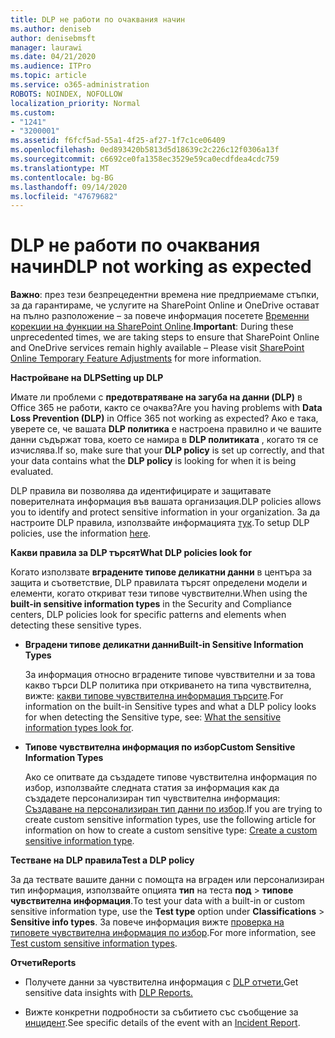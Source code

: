 ```yaml
---
title: DLP не работи по очаквания начин
ms.author: deniseb
author: denisebmsft
manager: laurawi
ms.date: 04/21/2020
ms.audience: ITPro
ms.topic: article
ms.service: o365-administration
ROBOTS: NOINDEX, NOFOLLOW
localization_priority: Normal
ms.custom:
- "1241"
- "3200001"
ms.assetid: f6fcf5ad-55a1-4f25-af27-1f7c1ce06409
ms.openlocfilehash: 0ed893420b5813d5d18639c2c226c12f0306a13f
ms.sourcegitcommit: c6692ce0fa1358ec3529e59ca0ecdfdea4cdc759
ms.translationtype: MT
ms.contentlocale: bg-BG
ms.lasthandoff: 09/14/2020
ms.locfileid: "47679682"
---
```

# <a name="dlp-not-working-as-expected"></a><span data-ttu-id="e9884-102">DLP не работи по очаквания начин</span><span class="sxs-lookup"><span data-stu-id="e9884-102">DLP not working as expected</span></span>

<span data-ttu-id="e9884-103">**Важно**: през тези безпрецедентни времена ние предприемаме стъпки, за да гарантираме, че услугите на SharePoint Online и OneDrive остават на пълно разположение – за повече информация посетете [Временни корекции на функции на SharePoint Online](https://aka.ms/ODSPAdjustments).</span><span class="sxs-lookup"><span data-stu-id="e9884-103">**Important**: During these unprecedented times, we are taking steps to ensure that SharePoint Online and OneDrive services remain highly available – Please visit [SharePoint Online Temporary Feature Adjustments](https://aka.ms/ODSPAdjustments) for more information.</span></span>

 <span data-ttu-id="e9884-104">**Настройване на DLP**</span><span class="sxs-lookup"><span data-stu-id="e9884-104">**Setting up DLP**</span></span>

<span data-ttu-id="e9884-105">Имате ли проблеми с **предотвратяване на загуба на данни (DLP)** в Office 365 не работи, както се очаква?</span><span class="sxs-lookup"><span data-stu-id="e9884-105">Are you having problems with **Data Loss Prevention (DLP)** in Office 365 not working as expected?</span></span> <span data-ttu-id="e9884-106">Ако е така, уверете се, че вашата **DLP политика** е настроена правилно и че вашите данни съдържат това, което се намира в **DLP политиката** , когато тя се изчислява.</span><span class="sxs-lookup"><span data-stu-id="e9884-106">If so, make sure that your **DLP policy** is set up correctly, and that your data contains what the **DLP policy** is looking for when it is being evaluated.</span></span>
  
<span data-ttu-id="e9884-107">DLP правила ви позволява да идентифицирате и защитавате поверителната информация във вашата организация.</span><span class="sxs-lookup"><span data-stu-id="e9884-107">DLP policies allows you to identify and protect sensitive information in your organization.</span></span> <span data-ttu-id="e9884-108">За да настроите DLP правила, използвайте информацията [тук](https://docs.microsoft.com/office365/securitycompliance/prevent-data-loss#set-up-dlp).</span><span class="sxs-lookup"><span data-stu-id="e9884-108">To setup DLP policies, use the information [here](https://docs.microsoft.com/office365/securitycompliance/prevent-data-loss#set-up-dlp).</span></span>
  
 <span data-ttu-id="e9884-109">**Какви правила за DLP търсят**</span><span class="sxs-lookup"><span data-stu-id="e9884-109">**What DLP policies look for**</span></span>
  
<span data-ttu-id="e9884-110">Когато използвате **вградените типове деликатни данни** в центъра за защита и съответствие, DLP правилата търсят определени модели и елементи, когато откриват тези типове чувствителни.</span><span class="sxs-lookup"><span data-stu-id="e9884-110">When using the **built-in sensitive information types** in the Security and Compliance centers, DLP policies look for specific patterns and elements when detecting these sensitive types.</span></span>
  
- <span data-ttu-id="e9884-111">**Вградени типове деликатни данни**</span><span class="sxs-lookup"><span data-stu-id="e9884-111">**Built-in Sensitive Information Types**</span></span>

    <span data-ttu-id="e9884-112">За информация относно вградените типове чувствителни и за това какво търси DLP политика при откриването на типа чувствителна, вижте: [какви типове чувствителна информация търсите](https://docs.microsoft.com/microsoft-365/compliance/sensitive-information-type-entity-definitions).</span><span class="sxs-lookup"><span data-stu-id="e9884-112">For information on the built-in Sensitive types and what a DLP policy looks for when detecting the Sensitive type, see: [What the sensitive information types look for](https://docs.microsoft.com/microsoft-365/compliance/sensitive-information-type-entity-definitions).</span></span>

- <span data-ttu-id="e9884-113">**Типове чувствителна информация по избор**</span><span class="sxs-lookup"><span data-stu-id="e9884-113">**Custom Sensitive Information Types**</span></span>

    <span data-ttu-id="e9884-114">Ако се опитвате да създадете типове чувствителна информация по избор, използвайте следната статия за информация как да създадете персонализиран тип чувствителна информация: [Създаване на персонализиран тип данни по избор](https://docs.microsoft.com/microsoft-365/compliance/create-a-custom-sensitive-information-type).</span><span class="sxs-lookup"><span data-stu-id="e9884-114">If you are trying to create custom sensitive information types, use the following article for information on how to create a custom sensitive type: [Create a custom sensitive information type](https://docs.microsoft.com/microsoft-365/compliance/create-a-custom-sensitive-information-type).</span></span>

<span data-ttu-id="e9884-115">**Тестване на DLP правила**</span><span class="sxs-lookup"><span data-stu-id="e9884-115">**Test a DLP policy**</span></span>

<span data-ttu-id="e9884-116">За да тествате вашите данни с помощта на вграден или персонализиран тип информация, използвайте опцията **тип** на теста **под**  >  **типове чувствителна информация**.</span><span class="sxs-lookup"><span data-stu-id="e9884-116">To test your data with a built-in or custom sensitive information type, use the **Test type** option under **Classifications** > **Sensitive info types**.</span></span> <span data-ttu-id="e9884-117">За повече информация вижте [проверка на типовете чувствителна информация по избор](https://docs.microsoft.com/microsoft-365/compliance/create-a-custom-sensitive-information-type#create-custom-sensitive-information-types-in-the-security--compliance-center).</span><span class="sxs-lookup"><span data-stu-id="e9884-117">For more information, see [Test custom sensitive information types](https://docs.microsoft.com/microsoft-365/compliance/create-a-custom-sensitive-information-type#create-custom-sensitive-information-types-in-the-security--compliance-center).</span></span>

 <span data-ttu-id="e9884-118">**Отчети**</span><span class="sxs-lookup"><span data-stu-id="e9884-118">**Reports**</span></span>
  
- <span data-ttu-id="e9884-119">Получете данни за чувствителна информация с [DLP отчети.](https://docs.microsoft.com/microsoft-365/compliance/data-loss-prevention-policies#dlp-reports)</span><span class="sxs-lookup"><span data-stu-id="e9884-119">Get sensitive data insights with [DLP Reports.](https://docs.microsoft.com/microsoft-365/compliance/data-loss-prevention-policies#dlp-reports)</span></span>

- <span data-ttu-id="e9884-120">Вижте конкретни подробности за събитието със съобщение за [инцидент](https://docs.microsoft.com/microsoft-365/compliance/data-loss-prevention-policies#incident-reports).</span><span class="sxs-lookup"><span data-stu-id="e9884-120">See specific details of the event with an [Incident Report](https://docs.microsoft.com/microsoft-365/compliance/data-loss-prevention-policies#incident-reports).</span></span>
